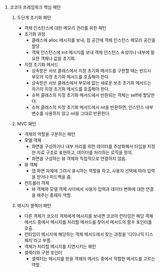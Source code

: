 1. 코코아 프레임워크 핵심 패턴
    1. 두단계 초기화 패턴
        - 객체 인스턴스에 대한 메모리 관리를 위한 패턴
        - 초기화 과정
            - 클래스에 alloc 메시지를 보내, 힙 공간에 객체 인스턴스 메모리 공간을 할당.
            - 객체 인스턴스에 init 메시지를 보내 객체 인스턴스 속성이나 내부에 필요한 객체나 값을 초기화.
        - 지정 초기화 메서드
            - 상속받은 서브 클래스에서 지정 초기화 메서드를 구현할 때는 반드시 부모의 지정 초기화 메서드를 호출해야 한다.
            - 상속받은 서브 클래스에서 부모에 없는 새로운 보조 초기화 메서드는 자기의 지정 초기화 메서드를 호출해야 한다.
            - 슈퍼 클래스의 지정 초기화 메서드에서 반환되는 객체는 self에 할당한다.
            - 슈퍼 클래스의 지정 초기화 메서드에서 nil을 반환하면, 인스턴스 내부 변수를 사용하지 않고 nil을 그대로 반환한다.
    
    2. MVC 패턴
        - 객체의 역할을 구분하는 패턴
        - 모델 객체
            - 화면을 구성하거나 내부 처리를 위한 데이터를 추상화해서 타입을 지정한 자료 구조로 표현하고, 데이터를 처리하는 로직을 정의.
            - 화면을 구성하는 뷰 객체와 직접적으로 연결하지 않음.
        - 뷰 객체
            - 앱 화면 자체에 그려서 표시하는 역할을 하고, 사용자 선택에 따라 입력을 받거나 피드백을 줌.
        - 컨트롤러 객체
            - 뷰 객체와 모델 객체 사이에서 사용자 입력과 데이터 변화에 대한 연결을 해주는 중재자 역할.
    
    3. 메시지 셀렉터 패턴
        - 다른 객체가 코오라 객체에게 메시지를 보내면 코코아 런타임은 해당 객체 메서드 중에서 메시지를 처리할 메서드를 찾아서 메서드의 함수 포인터를 호출.
        - 런타임이 메시지에 해당하는 객체 메서드에서 찾는 과정을 '다이나믹 디스패치'라고 부름.
        - 객체가 처리할 메시지를 지연시키는 패턴
        - 셀렉터와 구현 포인터
            - 셀렉터는 메시지를 받을 객체의 메서드 중에서 적합한 메서드를 고르는 역할.
